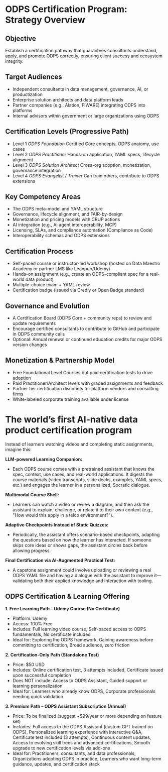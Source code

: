 # ODPS Certification Program: Strategy Overview

## Objective

Establish a certification pathway that guarantees consultants understand, apply, and promote ODPS correctly, ensuring client success and ecosystem integrity.

## Target Audiences

- Independent consultants in data management, governance, AI, or productization
- Enterprise solution architects and data platform leads
- Partner companies (e.g., Alation, FIWARE) integrating ODPS into platforms
- Internal advisors within government or large organizations using ODPS

## Certification Levels (Progressive Path)

- Level 1	_ODPS Foundation_ Certified	Core concepts, ODPS anatomy, use cases
- Level 2	_ODPS Practitioner_ Hands-on application, YAML specs, lifecycle alignment
- Level 3	_ODPS Solution Architect_	Cross-org adoption, monetization, governance integration
- Level 4	_ODPS Evangelist / Trainer_	Can train others, contribute to ODPS extensions

## Key Competency Areas

- The ODPS meta-model and YAML structure
- Governance, lifecycle alignment, and FAIR-by-design
- Monetization and pricing models with CRUP actions
- AI integration (e.g., AI agent interoperability, MCP)
- Licensing, SLAs, and compliance automation (Compliance as Code)
- Interoperability schemas and ODPS extensions

## Certification Process
- Self-paced course or instructor-led workshop (hosted on Data Maestro Academy or partner LMS like Leanpub/Udemy)
- Hands-on assignment (e.g., create an ODPS-compliant spec for a real-world data product)
- Multiple-choice exam + YAML review
- Certification badge (issued via Credly or Open Badge standard)

## Governance and Evolution
- A Certification Board (ODPS Core + community reps) to review and update requirements
- Encourage certified consultants to contribute to GitHub and participate in ODPS community calls
- Optional: Annual renewal or continued education credits for major ODPS version changes

## Monetization & Partnership Model
- Free Foundational Level Courses but paid certification tests to drive adoption
- Paid Practitioner/Architect levels with graded assignments and feedback
- Partner tier certification discounts for platform vendors and consulting firms
- White-labeled corporate training available under license


# The world’s first AI-native data product certification program

Instead of learners watching videos and completing static assignments, imagine this:

**LLM-powered Learning Companion:**
- Each ODPS course comes with a pretrained assistant that knows the spec, context, use cases, and real-world applications. It digests the course materials (video transcripts, slide decks, examples, YAML specs, etc.) and engages the learner in a personalized, Socratic dialogue.

**Multimodal Course Shell:**
- Learners can watch a video or review a diagram, and then ask the assistant to explain, challenge, or relate it to their own context (e.g., "How would this apply in a telco environment?").

**Adaptive Checkpoints Instead of Static Quizzes:**
- Periodically, the assistant offers scenario-based checkpoints, adapting the questions based on how the learner has interacted. If someone skips core ideas or shows gaps, the assistant circles back before allowing progress.

**Final Certification via AI-Augmented Practical Test:**
- A capstone assignment could involve uploading or reviewing a real ODPS YAML file and having a dialogue with the assistant to improve it—validating both their applied knowledge and interaction with tooling.

## ODPS Certification & Learning Offering

**1. Free Learning Path – Udemy Course (No Certificate)**
- Platform: Udemy
- Access: 100% Free
- Includes: Full learning video course, Self-paced access to ODPS fundamentals, No certificate included
- Ideal for: Exploring the ODPS framework, Gaining awareness before committing to certification, Broad audience, zero friction

**2. Certification-Only Path (Standalone Test)**
- Price: $50 USD
- Includes: Online certification test, 3 attempts included, Certificate issued upon successful completion
- Does NOT include: Access to ODPS Assistant, Guided support or learning personalization
- Ideal for: Learners who already know ODPS, Corporate professionals needing quick validation

**3. Premium Path – ODPS Assistant Subscription (Annual)**
- Price: To be finalized (suggest ~$99/year or more depending on feature set)
- Includes: Full access to the ODPS Assistant (custom GPT trained on ODPS), Personalized learning experience with interactive Q&A, Certificate test included (3 attempts), Continuous content updates, Access to evolving skill trees and advanced certifications, Smooth upgrade to new certification levels via add-ons
- Ideal for: Practitioners, consultants, and data professionals, Organizations adopting ODPS in practice, Learners who want long-term guidance, updates, and certification stack
